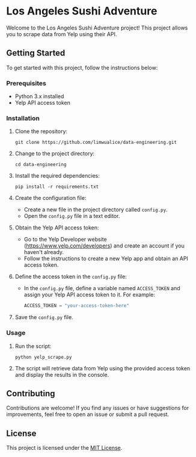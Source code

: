 # Los Angeles Sushi Adventure

Welcome to the Los Angeles Sushi Adventure project! This project allows you to scrape data from Yelp using their API.

## Getting Started

To get started with this project, follow the instructions below:

### Prerequisites

- Python 3.x installed
- Yelp API access token

### Installation

1. Clone the repository:

   ```shell
   git clone https://github.com/limwualice/data-engineering.git
   ```

2. Change to the project directory:

   ```shell
   cd data-engineering
   ```

3. Install the required dependencies:

   ```shell
   pip install -r requirements.txt
   ```

4. Create the configuration file:

   - Create a new file in the project directory called `config.py`.
   - Open the `config.py` file in a text editor.

5. Obtain the Yelp API access token:

   - Go to the Yelp Developer website (https://www.yelp.com/developers) and create an account if you haven't already.
   - Follow the instructions to create a new Yelp app and obtain an API access token.

6. Define the access token in the `config.py` file:

   - In the `config.py` file, define a variable named `ACCESS_TOKEN` and assign your Yelp API access token to it. For example:

     ```python
     ACCESS_TOKEN = "your-access-token-here"
     ```

7. Save the `config.py` file.

### Usage

1. Run the script:

   ```shell
   python yelp_scrape.py
   ```

2. The script will retrieve data from Yelp using the provided access token and display the results in the console.

## Contributing

Contributions are welcome! If you find any issues or have suggestions for improvements, feel free to open an issue or submit a pull request.

## License

This project is licensed under the [MIT License](LICENSE).
```
